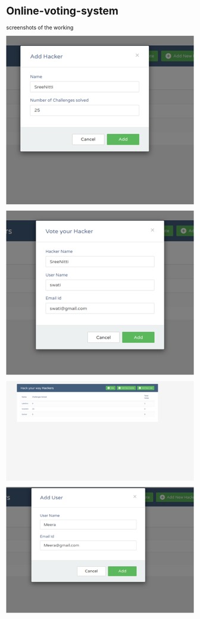 # Online-voting-system

screenshots of the working 

![Alt text](https://github.com/LakshmiSankaraSubramanian/Online-voting-system/blob/master/screenshots/Screenshot_2020-08-09%20Bootstrap%20CRUD%20Data%20Table%20for%20Database%20with%20Modal%20Form(1).png)

![Alt text](https://github.com/LakshmiSankaraSubramanian/Online-voting-system/blob/master/screenshots/Screenshot_2020-08-09%20Bootstrap%20CRUD%20Data%20Table%20for%20Database%20with%20Modal%20Form(2).png)

![Alt text](https://github.com/LakshmiSankaraSubramanian/Online-voting-system/blob/master/screenshots/Screenshot_2020-08-09%20Bootstrap%20CRUD%20Data%20Table%20for%20Database%20with%20Modal%20Form(3).png)

![Alt text](https://github.com/LakshmiSankaraSubramanian/Online-voting-system/blob/master/screenshots/Screenshot_2020-08-09%20Bootstrap%20CRUD%20Data%20Table%20for%20Database%20with%20Modal%20Form.png)